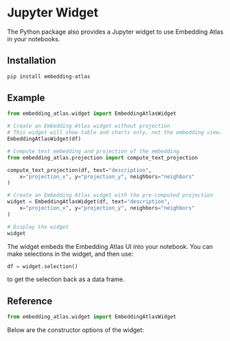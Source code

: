 # Jupyter Widget

The Python package also provides a Jupyter widget to use Embedding Atlas in your notebooks.

## Installation

```bash
pip install embedding-atlas
```

## Example

```python
from embedding_atlas.widget import EmbeddingAtlasWidget

# Create an Embedding Atlas widget without projection
# This widget will show table and charts only, not the embedding view.
EmbeddingAtlasWidget(df)

# Compute text embedding and projection of the embedding
from embedding_atlas.projection import compute_text_projection

compute_text_projection(df, text="description",
    x="projection_x", y="projection_y", neighbors="neighbors"
)

# Create an Embedding Atlas widget with the pre-computed projection
widget = EmbeddingAtlasWidget(df, text="description",
    x="projection_x", y="projection_y", neighbors="neighbors"
)

# Display the widget
widget
```

The widget embeds the Embedding Atlas UI into your notebook. You can make selections in the widget, and then use:

```python
df = widget.selection()
```

to get the selection back as a data frame.

## Reference

```python
from embedding_atlas.widget import EmbeddingAtlasWidget
```

Below are the constructor options of the widget:

<!-- @doc(python-docstring): embedding_atlas.widget:EmbeddingAtlasWidget.__init__ -->